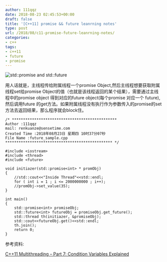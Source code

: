 ```yaml
---
author: 111qqz
date: 2018-08-23 02:45:53+00:00
draft: false
title: '[C++11] promise && future leanrning notes'
type: post
url: /2018/08/c11-promise-future-leanrning-notes/
categories:
- c++
tags:
- c++11
- future
- promise
---
```


![std::promise and std::future](https://thispointer.com//wp-content/uploads/2015/06/promise.png)




用人话就是，主线程传给附属线程一个promise Object,然后主线程想要获取附属线程set给promise Object的值（也就是该线程返回的某个结果），需要通过主线程中的promise object 得到对应的future object(每个promise 对应一个 future),然后调用future 的get方法。如果附属线程没有执行作为参数传入的promise的set方法去返回结果，那么程序就会block住。

    
    /* ***********************************************
    Author :111qqz
    mail: renkuanze@sensetime.com
    Created Time :2018年08月23日 星期四 10时37分07秒
    File Name :future_sample.cpp
    ************************************************ */
    
    #include <iostream>
    #include <thread>
    #include <future>
     
    void initiazer(std::promise<int> * promObj)
    {
        //std::cout<<"Inside Thread"<<std::endl;     
        for ( int i = 1 ; i <= 2000000000 ; i++);
        //promObj->set_value(35);
    }
     
    int main()
    {
        std::promise<int> promiseObj;
        std::future<int> futureObj = promiseObj.get_future();
        std::thread th(initiazer, &promiseObj);
        std::cout<<futureObj.get()<<std::endl;
        th.join();
        return 0;
    }
    




参考资料:

[C++11 Multithreading – Part 7: Condition Variables Explained](https://thispointer.com/c11-multithreading-part-8-stdfuture-stdpromise-and-returning-values-from-thread/)




